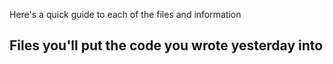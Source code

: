 
Here's a quick guide to each of the files and information

## Files you'll put the code you wrote yesterday into 





